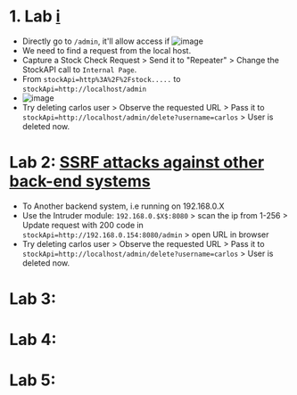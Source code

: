 # 1. Lab [i](https://portswigger.net/web-security/ssrf/lab-basic-ssrf-against-localhost)
- Directly go to `/admin`, it'll allow access if ![image](https://github.com/user-attachments/assets/a522f7c7-2799-4163-b318-ff66b35a9767)
- We need to find a request from the local host.
- Capture a Stock Check Request > Send it to "Repeater" > Change the StockAPI call to `Internal Page`.
- From `stockApi=http%3A%2F%2Fstock.....` to `stockApi=http://localhost/admin`
- ![image](https://github.com/user-attachments/assets/4057fa42-3da5-4004-9183-006c91770151)
- Try deleting carlos user > Observe the requested URL > Pass it to `stockApi=http://localhost/admin/delete?username=carlos` > User is deleted now.

# Lab 2: [SSRF attacks against other back-end systems](https://portswigger.net/web-security/ssrf/lab-basic-ssrf-against-backend-system)
- To Another backend system, i.e running on 192.168.0.X
- Use the Intruder module: `192.168.0.$X$:8080` > scan the ip from 1-256 > Update request with 200 code in `stockApi=http://192.168.0.154:8080/admin` > open URL in browser
- Try deleting carlos user > Observe the requested URL > Pass it to `stockApi=http://localhost/admin/delete?username=carlos` > User is deleted now.

# Lab 3: []()


# Lab 4: []()


# Lab 5: []()


